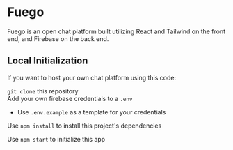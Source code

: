 # Fuego

Fuego is an open chat platform built utilizing React and Tailwind on the front end, and Firebase on the back end.

## Local Initialization

If you want to host your own chat platform using this code:

`git clone` this repository <br/>
Add your own firebase credentials to a `.env`
- Use `.env.example` as a template for your credentials 

Use `npm install` to install this project's dependencies

Use `npm start` to initialize this app


